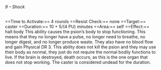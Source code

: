 ###### 9 – Shock
==Time to Activate:== 4 rounds
==Resist Check:== none
==Target:== caster
==Duration:== 10 + 5/(4 PU) minutes
==Area:== self
==Effect:== halt body
This ability causes the psion’s body to stop functioning. This means that they no longer have a pulse, no longer need to breathe, no longer digest, and no longer produce waste. They also have no blood flow and gain Physical DR 3. This ability does not kill the psion and they may use their body as normal, they just do not require the normal bodily functions to live. If the brain is destroyed, death occurs, as this is the one organ that does not stop working. The caster is considered undead for the duration.
